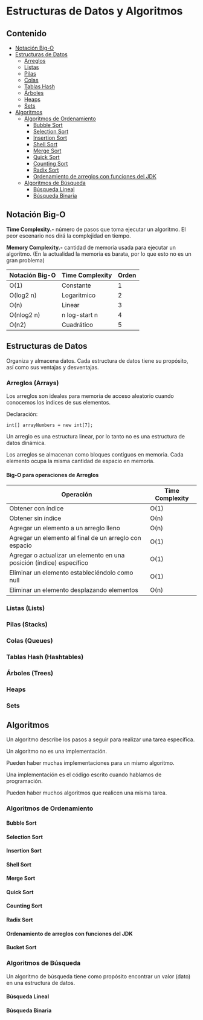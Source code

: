 # Estructuras de Datos y Algoritmos

## Contenido

- [Notación Big-O](#notación-big-o)
- [Estructuras de Datos](#estructuras-de-datos)
  - [Arreglos](#arreglos-(arrays))
  - [Listas](#listas-(lists))
  - [Pilas](#pilas-(stacks))
  - [Colas](#colas-(queues))
  - [Tablas Hash](#tablas-hash-(hashtables))
  - [Árboles](#árboles-(trees))
  - [Heaps](#heaps)
  - [Sets](#sets)
- [Algoritmos](#algoritmos)
  - [Algoritmos de Ordenamiento](#algoritmos-de-ordenamiento)
    - [Bubble Sort](#bubble-sort)
    - [Selection Sort](#selection-sort)
    - [Insertion Sort](#insertion-sort)
    - [Shell Sort](#shell-sort)
    - [Merge Sort](#merge-sort)
    - [Quick Sort](#quick-sort)
    - [Counting Sort](#counting-sort)
    - [Radix Sort](#radix-sort)
    - [Ordenamiento de arreglos con funciones del JDK](#rdenamiento-de-arreglos-con-funciones-del-jdk)
  - [Algoritmos de Búsqueda](#algoritmos-de-búsqueda)
    - [Búsqueda Lineal](#búsqueda-lineal)
    - [Búsqueda Binaria](#búsqueda-binaria)

## Notación Big-O
**Time Complexity.-** número de pasos que toma ejecutar un algoritmo. El peor escenario nos dirá la complejidad en tiempo.

**Memory Complexity.-** cantidad de memoria usada para ejecutar un algoritmo. (En la actualidad la memoria es barata, por lo que esto no es un gran problema)

| Notación Big-O | Time Complexity | Orden |
| --- | --- | --- |
| O(1) |  Constante|1  |
|  O(log2 n)|Logaritmico  |2  |
|  O(n)|Linear  |3  |
|  O(nlog2 n)|n log-start n  |4  |
|  O(n2)|Cuadrático  |5 |

## Estructuras de Datos

Organiza y almacena datos.
Cada estructura de datos tiene su propósito, así como sus ventajas y desventajas.

### Arreglos (Arrays)

Los arreglos son ideales para memoria de acceso aleatorio cuando conocemos los índices de sus elementos.

Declaración:

```
int[] arrayNumbers = new int[7];
```

Un arreglo es una estructura linear, por lo tanto no es una estructura de datos dinámica.

Los arreglos se almacenan como bloques contiguos en memoria. Cada elemento ocupa la misma cantidad de espacio en memoria.

#### Big-O para operaciones de Arreglos

| Operación | Time Complexity |
| --- | --- |
| Obtener con índice | O(1) |
| Obtener sin índice | O(n) |
| Agregar un elemento a un arreglo lleno | O(n) |
| Agregar un elemento al final de un arreglo con espacio | O(1) |
| Agregar o actualizar un elemento en una posición (índice) específico | O(1) |
| Eliminar un elemento estableciéndolo como null | O(1) |
| Eliminar un elemento desplazando elementos | O(n) |

### Listas (Lists)

### Pilas (Stacks)

### Colas (Queues)

### Tablas Hash (Hashtables)

### Árboles (Trees)

### Heaps

### Sets

## Algoritmos

Un algoritmo describe los pasos a seguir para realizar una tarea específica.

Un algoritmo no es una implementación.

Pueden haber muchas implementaciones para un mismo algoritmo.

Una implementación es el código escrito cuando hablamos de programación.

Pueden haber muchos algoritmos que realicen una misma tarea.

### Algoritmos de Ordenamiento

#### Bubble Sort

#### Selection Sort

#### Insertion Sort

#### Shell Sort

#### Merge Sort

#### Quick Sort

#### Counting Sort

#### Radix Sort

#### Ordenamiento de arreglos con funciones del JDK

#### Bucket Sort

### Algoritmos de Búsqueda


Un algoritmo de búsqueda tiene como propósito encontrar un valor (dato) en una estructura de datos.

#### Búsqueda Lineal

#### Búsqueda Binaria





